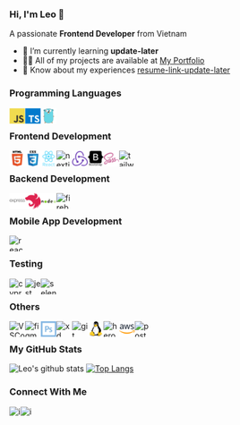 ### Hi, I'm Leo 🤟
A passionate **Frontend Developer** from Vietnam
- 🌱 I’m currently learning **update-later**
- 👨‍💻 All of my projects are available at [My Portfolio](https://imdotnhsang.vercel.app/)
- 📄 Know about my experiences [resume-link-update-later](resume-link)

### Programming Languages
<img align="left" src="https://raw.githubusercontent.com/devicons/devicon/master/icons/javascript/javascript-original.svg" alt="javascript" width="28" height="28"/>
<img align="left" src="https://raw.githubusercontent.com/devicons/devicon/master/icons/typescript/typescript-original.svg" alt="typescript" width="28" height="28"/>
<img align="left" src="https://raw.githubusercontent.com/devicons/devicon/master/icons/go/go-original.svg" alt="go" width="28" height="28"/>
<br/>

### Frontend Development
<img align="left" src="https://raw.githubusercontent.com/devicons/devicon/master/icons/html5/html5-original-wordmark.svg" alt="html5" width="28" height="28"/> 
<img align="left" src="https://raw.githubusercontent.com/devicons/devicon/master/icons/css3/css3-original-wordmark.svg" alt="css3" width="28" height="28"/>
<img align="left" src="https://raw.githubusercontent.com/devicons/devicon/master/icons/react/react-original-wordmark.svg" alt="react" width="28" height="28"/>
<img align="left" src="https://cdn.worldvectorlogo.com/logos/nextjs-2.svg" alt="nextjs" width="28" height="28"/>
<img align="left" src="https://raw.githubusercontent.com/devicons/devicon/master/icons/redux/redux-original.svg" alt="redux" width="28" height="28"/>
<img align="left" src="https://raw.githubusercontent.com/devicons/devicon/master/icons/bootstrap/bootstrap-plain-wordmark.svg" alt="bootstrap" width="28" height="28"/>
<img align="left" src="https://raw.githubusercontent.com/devicons/devicon/master/icons/sass/sass-original.svg" alt="sass" width="28" height="28"/>
<img align="left" src="https://www.vectorlogo.zone/logos/tailwindcss/tailwindcss-icon.svg" alt="tailwind" width="28" height="28"/>
<br/>

### Backend Development
<img align="left" src="https://raw.githubusercontent.com/devicons/devicon/master/icons/express/express-original-wordmark.svg" alt="express" width="28" height="28"/>
<img align="left" src="https://raw.githubusercontent.com/devicons/devicon/master/icons/nestjs/nestjs-plain.svg" alt="nestjs" width="28" height="28"/>
<img align="left" src="https://raw.githubusercontent.com/devicons/devicon/master/icons/nodejs/nodejs-original-wordmark.svg" alt="nodejs" width="28" height="28"/>
<img align="left" src="https://www.vectorlogo.zone/logos/firebase/firebase-icon.svg" alt="firebase" width="28" height="28"/>
<br/>

### Mobile App Development
<img align="left" src="https://reactnative.dev/img/header_logo.svg" alt="reactnative" width="28" height="28"/>
<br/>

### Testing
<img align="left" src="https://raw.githubusercontent.com/simple-icons/simple-icons/6e46ec1fc23b60c8fd0d2f2ff46db82e16dbd75f/icons/cypress.svg" alt="cypress" width="28" height="28"/>
<img align="left" src="https://www.vectorlogo.zone/logos/jestjsio/jestjsio-icon.svg" alt="jest" width="28" height="28"/>
<img align="left" src="https://raw.githubusercontent.com/detain/svg-logos/780f25886640cef088af994181646db2f6b1a3f8/svg/selenium-logo.svg" alt="selenium" width="28" height="28"/>
<br/>

### Others
<img align="left" alt="VSCode" title="VSCode" src="https://code.visualstudio.com/favicon.ico" width="28" height="28"/>
<img align="left" src="https://www.vectorlogo.zone/logos/figma/figma-icon.svg" alt="figma" width="28" height="28"/>
<img align="left" src="https://raw.githubusercontent.com/devicons/devicon/master/icons/photoshop/photoshop-line.svg" alt="photoshop" width="28" height="28"/>
<img align="left" src="https://cdn.worldvectorlogo.com/logos/adobe-xd.svg" alt="xd" width="28" height="28"/>
<img align="left" src="https://www.vectorlogo.zone/logos/git-scm/git-scm-icon.svg" alt="git" width="28" height="28"/>
<img align="left" src="https://raw.githubusercontent.com/devicons/devicon/master/icons/linux/linux-original.svg" alt="linux" width="28" height="28"/>
<img align="left" src="https://www.vectorlogo.zone/logos/heroku/heroku-icon.svg" alt="heroku" width="28" height="28"/>
<img align="left" src="https://raw.githubusercontent.com/devicons/devicon/master/icons/amazonwebservices/amazonwebservices-original-wordmark.svg" alt="aws" width="28" height="28"/>
<img align="left" src="https://www.vectorlogo.zone/logos/getpostman/getpostman-icon.svg" alt="postman" width="28" height="28"/>
<br/>

### My GitHub Stats
![Leo's github stats](https://github-readme-stats.vercel.app/api?username=imdotnhsang&show_icons=true&theme=buefy&show_icons=true&count_private=true) 
[![Top Langs](https://github-readme-stats.vercel.app/api/top-langs/?username=imdotnhsang&layout=compact)](https://github.com/anuraghazra/github-readme-stats)

### Connect With Me
<a href="https://fb.com/imdotnhsang" target="blank"><img align="left" src="https://raw.githubusercontent.com/rahuldkjain/github-profile-readme-generator/master/src/images/icons/Social/facebook.svg" alt="imdotnhsang" height="20" width="20" /></a>
<a href="https://linkedin.com/in/imdotnhsang" target="blank"><img align="left" src="https://raw.githubusercontent.com/rahuldkjain/github-profile-readme-generator/master/src/images/icons/Social/linked-in-alt.svg" alt="imdotnhsang" height="20" width="20" /></a>


